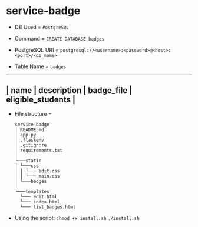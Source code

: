 # service-badge

- DB Used = `PostgreSQL`
- Command = `CREATE DATABASE badges`
- PostgreSQL URI = `postgresql://<username>:<password>@<host>:<port>/<db_name>`

- Table Name = `badges`

---

## | name | description | badge_file | eligible_students |

- File structure =

  ```
  service-badge
  │ README.md
  │ app.py
  │ .flaskenv
  │ .gitignore
  │ requirements.txt
  │
  └───static
  │ └───css
  │ │ └─── edit.css
  │ │ └─── main.css
  │ └───badges
  │
  └───templates
    └─── edit.html
    └─── index.html
    └─── list_badges.html
  ```

- Using the script:
  `chmod +x install.sh`
  `./install.sh`
